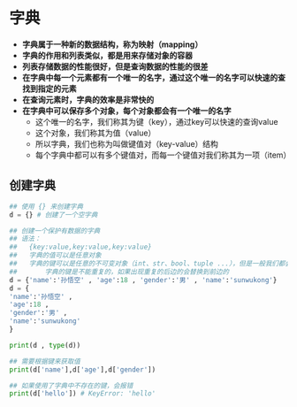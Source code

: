 # 字典

- **字典属于一种新的数据结构，称为映射（mapping）**
- **字典的作用和列表类似，都是用来存储对象的容器**
- **列表存储数据的性能很好，但是查询数据的性能的很差**
- **在字典中每一个元素都有一个唯一的名字，通过这个唯一的名字可以快速的查找到指定的元素**
- **在查询元素时，字典的效率是非常快的**
- **在字典中可以保存多个对象，每个对象都会有一个唯一的名字**
    + 这个唯一的名字，我们称其为键（key），通过key可以快速的查询value
    + 这个对象，我们称其为值（value）
    + 所以字典，我们也称为叫做键值对（key-value）结构
    + 每个字典中都可以有多个键值对，而每一个键值对我们称其为一项（item）

## 创建字典
```python
## 使用 {} 来创建字典
d = {} # 创建了一个空字典

## 创建一个保护有数据的字典
## 语法：
##   {key:value,key:value,key:value}
##   字典的值可以是任意对象
##   字典的键可以是任意的不可变对象（int、str、bool、tuple ...），但是一般我们都会使用str
##       字典的键是不能重复的，如果出现重复的后边的会替换到前边的
d = {'name':'孙悟空' , 'age':18 , 'gender':'男' , 'name':'sunwukong'}
d = {
'name':'孙悟空' , 
'age':18 , 
'gender':'男' , 
'name':'sunwukong'
}

print(d , type(d))

## 需要根据键来获取值
print(d['name'],d['age'],d['gender'])

## 如果使用了字典中不存在的键，会报错
print(d['hello']) # KeyError: 'hello'
```

